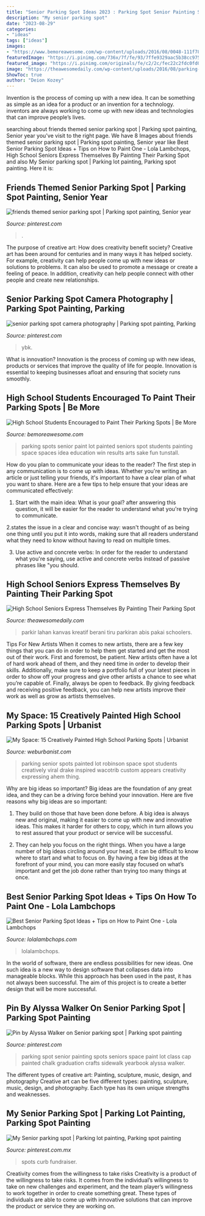 ```yaml
---
title: "Senior Parking Spot Ideas 2023 : Parking Spot Senior Painting Spots Seniors Space Paint Lot Class Cap Painted Chalk Graduation Crafts Sidewalk Yearbook Alyssa Walker"
description: "My senior parking spot"
date: "2023-08-29"
categories:
- "ideas"
tags: ["ideas"]
images:
- "https://www.bemoreawesome.com/wp-content/uploads/2016/08/0048-111f78844178bf900bdc11ff12f7b2ad.jpg"
featuredImage: "https://i.pinimg.com/736x/7f/fe/93/7ffe9329aac5b38cc97539444234a196--parking-spot-painting-ideas-senior-parking-spot.jpg"
featured_image: "https://i.pinimg.com/originals/fe/c2/2c/fec22c2fdc0fd0e05a9c674cd8ae578f.jpg"
image: "https://theawesomedaily.com/wp-content/uploads/2016/08/parking-spot-art-by-seniors-16-1.jpg"
ShowToc: true
author: "Deion Kozey"
---
```



Invention is the process of coming up with a new idea. It can be something as simple as an idea for a product or an invention for a technology. inventors are always working to come up with new ideas and technologies that can improve people’s lives.

	

		
searching about friends themed senior parking spot | Parking spot painting, Senior year you've visit to the right page. We have 8 Images about friends themed senior parking spot | Parking spot painting, Senior year like Best Senior Parking Spot Ideas + Tips on How to Paint One - Lola Lambchops, High School Seniors Express Themselves By Painting Their Parking Spot and also My Senior parking spot | Parking lot painting, Parking spot painting. Here it is:
		
    
## Friends Themed Senior Parking Spot | Parking Spot Painting, Senior Year

<img loading=lazy src="https://i.pinimg.com/originals/77/85/77/77857796134dd89cd883fa5b6a5e557e.jpg" onerror="this.onerror=null;this.src='https://tse2.mm.bing.net/th?id=OIP.0K3Sjt3gOfGkPgGpt1vgegHaJ4&amp;pid=15.1';" alt="friends themed senior parking spot | Parking spot painting, Senior year">

_Source: pinterest.com_

>. 

	

The purpose of creative art: How does creativity benefit society?
Creative art has been around for centuries and in many ways it has helped society. For example, creativity can help people come up with new ideas or solutions to problems. It can also be used to promote a message or create a feeling of peace. In addition, creativity can help people connect with other people and create new relationships.

    
## Senior Parking Spot Camera Photography | Parking Spot Painting, Parking

<img loading=lazy src="https://i.pinimg.com/originals/fe/c2/2c/fec22c2fdc0fd0e05a9c674cd8ae578f.jpg" onerror="this.onerror=null;this.src='https://tse1.mm.bing.net/th?id=OIP.SHmQCcracCFObvJuBZBoNAHaJ4&amp;pid=15.1';" alt="senior parking spot camera photography | Parking spot painting, Parking">

_Source: pinterest.com_

>ybk. 

	

What is innovation?
Innovation is the process of coming up with new ideas, products or services that improve the quality of life for people. Innovation is essential to keeping businesses afloat and ensuring that society runs smoothly.

    
## High School Students Encouraged To Paint Their Parking Spots | Be More

<img loading=lazy src="https://www.bemoreawesome.com/wp-content/uploads/2016/08/0048-111f78844178bf900bdc11ff12f7b2ad.jpg" onerror="this.onerror=null;this.src='https://tse3.mm.bing.net/th?id=OIP.UxRp_hT7g3GnFhhxjYHxDQHaFT&amp;pid=15.1';" alt="High School Students Encouraged to Paint Their Parking Spots | Be More">

_Source: bemoreawesome.com_

>parking spots senior paint lot painted seniors spot students painting space spaces idea education win results arts sake fun tunstall. 

	

How do you plan to communicate your ideas to the reader?
The first step in any communication is to come up with ideas. Whether you're writing an article or just telling your friends, it's important to have a clear plan of what you want to share. Here are a few tips to help ensure that your ideas are communicated effectively:
1. Start with the main idea: What is your goal? after answering this question, it will be easier for the reader to understand what you're trying to communicate.

2.states the issue in a clear and concise way: wasn't thought of as being one thing until you put it into words, making sure that all readers understand what they need to know without having to read on multiple times.

3. Use active and concrete verbs: In order for the reader to understand what you're saying, use active and concrete verbs instead of passive phrases like "you should.

    
## High School Seniors Express Themselves By Painting Their Parking Spot

<img loading=lazy src="https://theawesomedaily.com/wp-content/uploads/2016/08/parking-spot-art-by-seniors-16-1.jpg" onerror="this.onerror=null;this.src='https://tse1.mm.bing.net/th?id=OIP.TrRBfbqbm4LQF7h7tY73JAHaHa&amp;pid=15.1';" alt="High School Seniors Express Themselves By Painting Their Parking Spot">

_Source: theawesomedaily.com_

>parkir lahan kanvas kreatif berani tiru parkiran abis pakai schoolers. 

	

Tips For New Artists
When it comes to new artists, there are a few key things that you can do in order to help them get started and get the most out of their work. First and foremost, be patient. New artists often have a lot of hard work ahead of them, and they need time in order to develop their skills. Additionally, make sure to keep a portfolio full of your latest pieces in order to show off your progress and give other artists a chance to see what you’re capable of. Finally, always be open to feedback. By giving feedback and receiving positive feedback, you can help new artists improve their work as well as grow as artists themselves.

    
## My Space: 15 Creatively Painted High School Parking Spots | Urbanist

<img loading=lazy src="https://weburbanist.com/wp-content/uploads/2016/08/senior-parking-1b.jpg" onerror="this.onerror=null;this.src='https://tse4.mm.bing.net/th?id=OIP.wgNS45pR35JILnSgTDkNZwHaE6&amp;pid=15.1';" alt="My Space: 15 Creatively Painted High School Parking Spots | Urbanist">

_Source: weburbanist.com_

>parking senior spots painted lot robinson space spot students creatively viral drake inspired wacotrib custom appears creativity expressing ahem thing. 

	

Why are big ideas so important?
Big ideas are the foundation of any great idea, and they can be a driving force behind your innovation. Here are five reasons why big ideas are so important:
1. They build on those that have been done before. A big idea is always new and original, making it easier to come up with new and innovative ideas. This makes it harder for others to copy, which in turn allows you to rest assured that your product or service will be successful.

2. They can help you focus on the right things. When you have a large number of big ideas circling around your head, it can be difficult to know where to start and what to focus on. By having a few big ideas at the forefront of your mind, you can more easily stay focused on what’s important and get the job done rather than trying too many things at once.

    
## Best Senior Parking Spot Ideas + Tips On How To Paint One - Lola Lambchops

<img loading=lazy src="https://lolalambchops.com/wp/wp-content/uploads/2021/08/Harry-Styles-Senior-Parking-Spot-scaled.jpg" onerror="this.onerror=null;this.src='https://tse3.mm.bing.net/th?id=OIP.W7edy-tybXHLPTWxzW6FiwHaJj&amp;pid=15.1';" alt="Best Senior Parking Spot Ideas + Tips on How to Paint One - Lola Lambchops">

_Source: lolalambchops.com_

>lolalambchops. 

	

In the world of software, there are endless possibilities for new ideas. One such idea is a new way to design software that collapses data into manageable blocks. While this approach has been used in the past, it has not always been successful. The aim of this project is to create a better design that will be more successful.

    
## Pin By Alyssa Walker On Senior Parking Spot | Parking Spot Painting

<img loading=lazy src="https://i.pinimg.com/originals/a1/d5/9d/a1d59d3b0414131f2e87bb5cbbf4804f.jpg" onerror="this.onerror=null;this.src='https://tse3.mm.bing.net/th?id=OIP.iQzH3BBO9L7lFsjFf6224wHaJ4&amp;pid=15.1';" alt="Pin by Alyssa Walker on Senior parking spot | Parking spot painting">

_Source: pinterest.com_

>parking spot senior painting spots seniors space paint lot class cap painted chalk graduation crafts sidewalk yearbook alyssa walker. 

	

The different types of creative art: Painting, sculpture, music, design, and photography
Creative art can be five different types: painting, sculpture, music, design, and photography. Each type has its own unique strengths and weaknesses.

    
## My Senior Parking Spot | Parking Lot Painting, Parking Spot Painting

<img loading=lazy src="https://i.pinimg.com/736x/7f/fe/93/7ffe9329aac5b38cc97539444234a196--parking-spot-painting-ideas-senior-parking-spot.jpg" onerror="this.onerror=null;this.src='https://tse2.mm.bing.net/th?id=OIP.xPFMBGH7EeN3fO1xsXbMgAHaJ3&amp;pid=15.1';" alt="My Senior parking spot | Parking lot painting, Parking spot painting">

_Source: pinterest.com.mx_

>spots curb fundraiser. 

	

Creativity comes from the willingness to take risks
Creativity is a product of the willingness to take risks. It comes from the individual’s willingness to take on new challenges and experiment, and the team player’s willingness to work together in order to create something great. These types of individuals are able to come up with innovative solutions that can improve the product or service they are working on.

